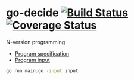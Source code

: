 # go-decide [![Build Status](https://travis-ci.org/tdurieux/go-decide.svg?branch=master)](https://travis-ci.org/tdurieux/go-decide) [![Coverage Status](https://coveralls.io/repos/github/tdurieux/go-decide/badge.svg?branch=master)](https://coveralls.io/github/tdurieux/go-decide?branch=master)
N-version programming


* [Program specification](http://www.monperrus.net/martin/decide.pdf)
* [Program input](http://www.monperrus.net/martin/input-DECIDE.zip)

```bash
go run main.go -input input
```
